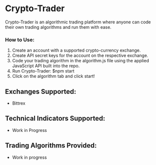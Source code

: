 # Crypto-Trader

Crypto-Trader is an algorithmic trading platform where anyone can code their own trading algorithms and run them with ease.

### How to Use:

1. Create an account with a supported crypto-currency exchange.
2. Create API secret keys for the account on the respective exchange.
3. Code your trading algorithm in the algorithm.js file using the applied JavaScript API built into the repo.
4. Run Crypto-Trader: $npm start
5. Click on the algorithm tab and click start!

## Exchanges Supported:
+ Bittrex

## Technical Indicators Supported:
+ Work in Progress

## Trading Algorithms Provided:
+ Work in progress





